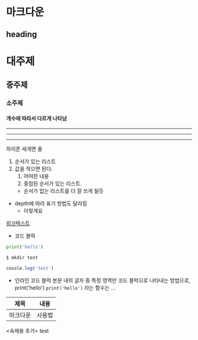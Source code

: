# 마크다운

## heading
# 대주제
## 중주제
### 소주제
#### 개수에 따라서 다르게 나타남


--- 
---
---
하이픈 세개면 줄


1. 순서가 있는 리스트
2. 값을 적으면 된다.
    1. 어떠한 내용
    2. 중첩된 순서가 있는 리스트.
    - 순서가 없는 리스트를 더 잘 쓰게 될듯

- depth에 따라 표기 방법도 달라짐
    - 이렇게요

[링크텍스트](www.nave.com)


- 코드 블럭
```python
print('hello')
```

```bash
$ mkdir test
```

```javascript
cosole.log('test')
```


- 인라인 코드 블럭
본문 내의 글자 중 특정 영역만 코드 블럭으로 나타내는 방법으로, print('hello') `print('hello')` 라는 함수는 ...



|제목|내용|
|---|---|
|마크다운|사용법|


<숙제용 추가>
test
